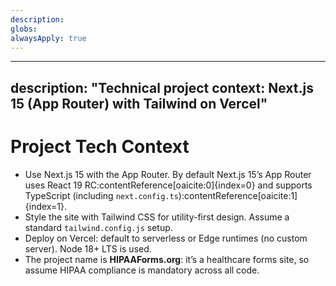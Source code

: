 ```yaml
---
description: 
globs: 
alwaysApply: true
---
```

---
description: "Technical project context: Next.js 15 (App Router) with Tailwind on Vercel"
---
# Project Tech Context
- Use Next.js 15 with the App Router. By default Next.js 15’s App Router uses React 19 RC:contentReference[oaicite:0]{index=0} and supports TypeScript (including `next.config.ts`):contentReference[oaicite:1]{index=1}.
- Style the site with Tailwind CSS for utility-first design. Assume a standard `tailwind.config.js` setup.
- Deploy on Vercel: default to serverless or Edge runtimes (no custom server). Node 18+ LTS is used.
- The project name is **HIPAAForms.org**: it’s a healthcare forms site, so assume HIPAA compliance is mandatory across all code.
